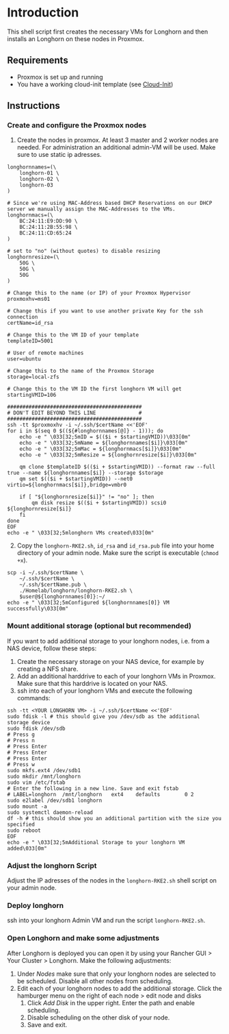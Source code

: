 # Introduction

This shell script first creates the necessary VMs for Longhorn and then installs an Longhorn on these nodes in Proxmox.

## Requirements

- Proxmox is set up and running
- You have a working cloud-init template (see [Cloud-Init](../Cloud-Init/Readme.md))

## Instructions

### Create and configure the Proxmox nodes

1. Create the nodes in proxmox. At least 3 master and 2 worker nodes are needed. For administration an additional admin-VM will be used. Make sure to use static ip adresses.

```shell
longhornnames=(\
    longhorn-01 \
    longhorn-02 \
    longhorn-03
)

# Since we're using MAC-Address based DHCP Reservations on our DHCP server we manually assign the MAC-Addresses to the VMs.
longhornmacs=(\
    BC:24:11:E9:DD:90 \
    BC:24:11:2B:55:98 \
    BC:24:11:CD:65:24
)

# set to "no" (without quotes) to disable resizing
longhornresize=(\
    50G \
    50G \
    50G
)

# Change this to the name (or IP) of your Proxmox Hypervisor
proxmoxhv=ms01

# Change this if you want to use another private Key for the ssh connection 
certName=id_rsa

# Change this to the VM ID of your template
templateID=5001

# User of remote machines
user=ubuntu

# Change this to the name of the Proxmox Storage
storage=local-zfs

# Change this to the VM ID the first longhorn VM will get
startingVMID=106

############################################
# DON'T EDIT BEYOND THIS LINE              #
############################################
ssh -tt $proxmoxhv -i ~/.ssh/$certName <<'EOF'
for i in $(seq 0 $((${#longhornnames[@]} - 1))); do
    echo -e " \033[32;5mID = $(($i + $startingVMID))\033[0m"
    echo -e " \033[32;5mName = ${longhornnames[$i]}\033[0m"
    echo -e " \033[32;5mMac = ${longhornmacs[$i]}\033[0m"
    echo -e " \033[32;5mResize = ${longhornresize[$i]}\033[0m"

    qm clone $templateID $(($i + $startingVMID)) --format raw --full true --name ${longhornnames[$i]} --storage $storage
    qm set $(($i + $startingVMID)) --net0 virtio=${longhornmacs[$i]},bridge=vmbr0
    
    if [ "${longhornresize[$i]}" != "no" ]; then
        qm disk resize $(($i + $startingVMID)) scsi0 ${longhornresize[$i]}
    fi
done
EOF
echo -e " \033[32;5mlonghorn VMs created\033[0m"
```

2. Copy the `longhorn-RKE2.sh`, `id_rsa` and `id_rsa.pub` file into your home directory of your admin node. Make sure the script is executable (`chmod +x`).

```shell
scp -i ~/.ssh/$certName \
    ~/.ssh/$certName \
    ~/.ssh/$certName.pub \
    ./Homelab/longhorn/longhorn-RKE2.sh \
    $user@${longhornnames[0]}:~/
echo -e " \033[32;5mConfigured ${longhornnames[0]} VM successfully\033[0m"
```

### Mount additional storage (optional but recommended)

If you want to add additional storage to your longhorn nodes, i.e. from a NAS device, follow these steps:

1. Create the necessary storage on your NAS device, for example by creating a NFS share.
2. Add an additional harddrive to each of your longhorn VMs in Proxmox. Make sure that this harddrive is located on your NAS.
3. ssh into each of your longhorn VMs and execute the following commands:

```shell
ssh -tt <YOUR LONGHORN VM> -i ~/.ssh/$certName <<'EOF'
sudo fdisk -l # this should give you /dev/sdb as the additional storage device
sudo fdisk /dev/sdb
# Press g
# Press n
# Press Enter
# Press Enter
# Press Enter
# Press w
sudo mkfs.ext4 /dev/sdb1
sudo mkdir /mnt/longhorn
sudo vim /etc/fstab
# Enter the following in a new line. Save and exit fstab
# LABEL=longhorn  /mnt/longhorn   ext4    defaults        0 2
sudo e2label /dev/sdb1 longhorn
sudo mount -a
sudo systemctl daemon-reload
df -h # this should show you an additional partition with the size you specified
sudo reboot
EOF
echo -e " \033[32;5mAdditional Storage to your longhorn VM added\033[0m" 
```

### Adjust the longhorn Script

Adjust the IP adresses of the nodes in the `longhorn-RKE2.sh` shell script on your admin node.

### Deploy longhorn

ssh into your longhorn Admin VM and run the script `longhorn-RKE2.sh`.

### Open Longhorn and make some adjustments

After Longhorn is deployed you can open it by using your Rancher GUI > Your Cluster > Longhorn. Make the following adjustments:

1. Under _Nodes_ make sure that only your longhorn nodes are selected to be scheduled. Disable all other nodes from scheduling.
2. Edit each of your longhorn nodes to add the additional storage. Click the hamburger menu on the right of each node > edit node and disks
    1. Click _Add Disk_ in the upper right. Enter the path and enable scheduling.
    2. Disable scheduling on the other disk of your node.
    3. Save and exit.

